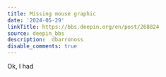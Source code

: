```yaml
---
title: Missing mouse graphic
date: '2024-05-29'
linkTitle: https://bbs.deepin.org/en/post/268824
source: deepin_bbs
description:  dbarronoss 
disable_comments: true
---
```

Ok, I had 
